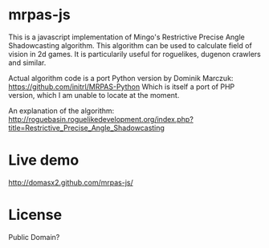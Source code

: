 mrpas-js
========

This is a javascript implementation of Mingo's Restrictive Precise Angle Shadowcasting algorithm.
This algorithm can be  used to calculate field of vision in 2d games. It is particularily useful for roguelikes, dugenon crawlers and similar.

Actual algorithm code is a port Python version by Dominik Marczuk:  
https://github.com/initrl/MRPAS-Python
Which is itself a port of PHP version, which I am unable to locate at the moment.

An explanation of the algorithm:  
http://roguebasin.roguelikedevelopment.org/index.php?title=Restrictive_Precise_Angle_Shadowcasting

Live demo  
=========  
http://domasx2.github.com/mrpas-js/  
  
    
License
=======
Public Domain?
